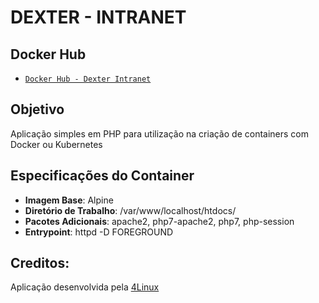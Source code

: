DEXTER - INTRANET
=================

Docker Hub
----------
* [`Docker Hub - Dexter Intranet`](https://hub.docker.com/r/yagoesquines/dexter-intranet)


Objetivo
--------

Aplicação simples em PHP para utilização na criação de containers com Docker ou Kubernetes

Especificações do Container
---------------------------

* **Imagem Base**: Alpine
* **Diretório de Trabalho**: /var/www/localhost/htdocs/
* **Pacotes Adicionais**: apache2, php7-apache2, php7, php-session
* **Entrypoint**: httpd -D FOREGROUND

Creditos:
---------
Aplicação desenvolvida pela [4Linux](https://4linux.com.br)
